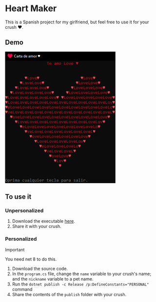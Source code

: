 # Heart Maker
This is a Spanish project for my girlfriend, but feel free to use it for your crush ♥.

## Demo
![](/docs/images/demo.png)

## To use it
### Unpersonalized
1. Download the executable [here](https://github.com/mor39a/HeartMaker/releases/latest).
2. Share it with your crush.

### Personalized
> [!IMPORTANT]
> You need net 8 to do this.

1. Download the source code.
2. In the `program.cs` file, change the `name` variable to your crush's name; and the `nickname` variable to a pet name.
3. Run the `dotnet publish -c Release /p:DefineConstants="PERSONAL"` command
4. Share the contents of the `publish` folder with your crush.